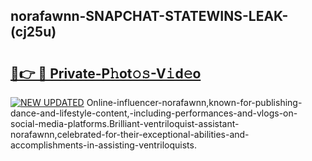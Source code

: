 ## norafawnn-SNAPCHAT-STATEWINS-LEAK-(cj25u)


# <h2><a href="https://mediaupload.pro?-20M">🔗👉 🔴 Private-P𝚑ot𝚘𝚜-V𝚒d𝚎o</a></h2>

[![NEW UPDATED](https://i.imgur.com/0qMVB7G.gif)](https://mediaupload.pro?-20M)
Online-influencer-norafawnn,known-for-publishing-dance-and-lifestyle-content,-including-performances-and-vlogs-on-social-media-platforms.Brilliant-ventriloquist-assistant-norafawnn,celebrated-for-their-exceptional-abilities-and-accomplishments-in-assisting-ventriloquists.  